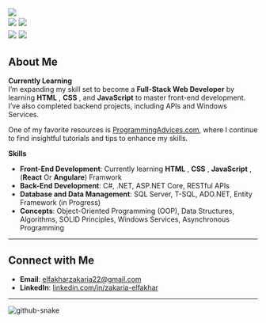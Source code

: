
  ![](http://github-profile-summary-cards.vercel.app/api/cards/profile-details?username=ZakaDev22&theme=darcula) 
  <br>
  ![](http://github-profile-summary-cards.vercel.app/api/cards/repos-per-language?username=ZakaDev22&theme=darcula)
  ![](http://github-profile-summary-cards.vercel.app/api/cards/most-commit-language?username=ZakaDev22&theme=darcula)
  <br>
  ![](http://github-profile-summary-cards.vercel.app/api/cards/stats?username=ZakaDev22&theme=darcula)
  ![](http://github-profile-summary-cards.vercel.app/api/cards/productive-time?username=ZakaDev22&theme=darcula&utcOffset=8)
---
## About Me  

**Currently Learning**  
I’m expanding my skill set to become a **Full-Stack Web Developer** by learning **HTML** , **CSS** , and **JavaScript**  to master front-end development. I’ve also completed backend projects, including APIs and Windows Services.

One of my favorite resources is [ProgrammingAdvices.com](https://programmingadvices.com), where I continue to find insightful tutorials and tips to enhance my skills.  

**Skills**  
- **Front-End Development**: Currently learning **HTML** , **CSS** , **JavaScript** , (**React** Or **Angulare**) Framwork 
- **Back-End Development**: C#, .NET, ASP.NET Core, RESTful APIs  
- **Database and Data Management**: SQL Server, T-SQL, ADO.NET, Entity Framework (in Progress) 
- **Concepts**: Object-Oriented Programming (OOP), Data Structures, Algorithms, SOLID Principles, Windows Services, Asynchronous Programming 

---

## Connect with Me  

- **Email**: [elfakharzakaria22@gmail.com](mailto:elfakharzakaria22@gmail.com)  
- **LinkedIn**: [linkedin.com/in/zakaria-elfakhar](https://linkedin.com/in/zakaria-elfakhar)  
---
<picture>
  <source media="(prefers-color-scheme: dark)" srcset="https://raw.githubusercontent.com/ZakaDev22/ZakaDev22/output/github-snake-dark.svg" />
  <source media="(prefers-color-scheme: light)" srcset="https://raw.githubusercontent.com/ZakaDev22/ZakaDev22/output/github-snake.svg" />
  <img alt="github-snake" src="https://raw.githubusercontent.com/tobiasmeyhoefer/tobiasmeyhoefer/output/github-snake.svg" />
</picture>
